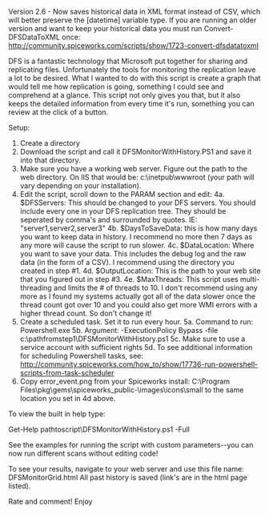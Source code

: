 Version 2.6 - Now saves historical data in XML format instead of CSV, which will better preserve the [datetime] variable type. If you are running an older version and want to keep your historical data you must run Convert-DFSDataToXML once: http://community.spiceworks.com/scripts/show/1723-convert-dfsdatatoxml

DFS is a fantastic technology that Microsoft put together for sharing and replicating files. Unfortunately the tools for monitoring the replication leave a lot to be desired. What I wanted to do with this script is create a graph that would tell me how replication is going, something I could see and comprehend at a glance. This script not only gives you that, but it also keeps the detailed information from every time it's run, something you can review at the click of a button.

Setup: 

1. Create a directory 
2. Download the script and call it DFSMonitorWithHistory.PS1 and save it into that directory. 
3. Make sure you have a working web server. Figure out the path to the web directory. On IIS that would be: c:\inetpub\wwwroot (your path will vary depending on your installation). 
4. Edit the script, scroll down to the PARAM section and edit: 
4a. $DFSServers: This should be changed to your DFS servers. You should include every one in your DFS replication tree. They should be seperated by comma's and surrounded by quotes. IE: "server1,server2,server3" 
4b. $DaysToSaveData: this is how many days you want to keep data in history. I recommend no more then 7 days as any more will cause the script to run slower. 
4c. $DataLocation: Where you want to save your data. This includes the debug log and the raw data (in the form of a CSV). I recommend using the directory you created in step #1. 
4d. $OutputLocation: This is the path to your web site that you figured out in step #3. 
4e. $MaxThreads: This script uses multi-threading and limits the # of threads to 10. I don't recommend using any more as I found my systems actually got all of the data slower once the thread count got over 10 and you could also get more WMI errors with a higher thread count. So don't change it! 
5. Create a scheduled task. Set it to run every hour. 
5a. Command to run: Powershell.exe 
5b. Argument: -ExecutionPolicy Bypass -file c:\pathfromstep1\DFSMonitorWithHistory.ps1 
5c. Make sure to use a service account with sufficient rights 
5d. To see additional information for scheduling Powershell tasks, see: http://community.spiceworks.com/how_to/show/17736-run-powershell-scripts-from-task-scheduler 
6. Copy error_event.png from your Spiceworks install: C:\Program Files\pkg\gems\spiceworks_public-\images\icons\small to the same location you set in 4d above.

To view the built in help type:

Get-Help pathtoscript\DFSMonitorWithHistory.ps1 -Full

See the examples for running the script with custom parameters--you can now run different scans without editing code!

To see your results, navigate to your web server and use this file name: DFSMonitorGrid.html 
All past history is saved (link's are in the html page listed).

Rate and comment! Enjoy
